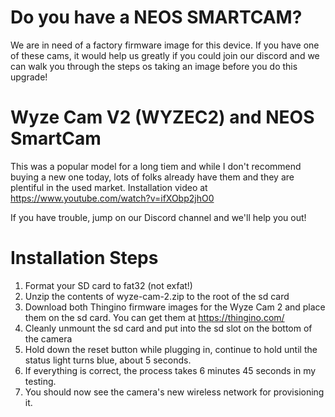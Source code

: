 # Do you have a NEOS SMARTCAM?

We are in need of a factory firmware image for this device. If you have one of these cams, it would help
us greatly if you could join our discord and we can walk you through the steps os taking an image before you do this upgrade!

# Wyze Cam V2 (WYZEC2) and NEOS SmartCam

This was a popular model for a long tiem and while I don't recommend buying a new one today, lots of folks already have them and they are plentiful in the used market.
Installation video at https://www.youtube.com/watch?v=ifXObp2jhO0

If you have trouble, jump on our Discord channel and we'll help you out!

# Installation Steps

1. Format your SD card to fat32 (not exfat!)
2. Unzip the contents of wyze-cam-2.zip to the root of the sd card
3. Download both Thingino firmware images for the Wyze Cam 2 and place them on the sd card. You can get them at https://thingino.com/
4. Cleanly unmount the sd card and put into the sd slot on the bottom of the camera
5. Hold down the reset button while plugging in, continue to hold until the status light turns blue, about 5 seconds.
6. If everything is correct, the process takes 6 minutes 45 seconds in my testing.
7. You should now see the camera's new wireless network for provisioning it.
